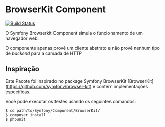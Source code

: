 BrowserKit Component
====================

[![Build Status](https://travis-ci.org/MasterkeyInformatica/browser-kit.svg?branch=master)](https://travis-ci.org/MasterkeyInformatica/browser-kit)

O Symfony Browserkit Component simula o funcionamento de um navegador web.

O componente apenas provê um cliente abstrato e não provê nenhum tipo de *backend*
para a camada de HTTP

Inspiração
---------

Este Pacote foi inspirado no package Symfony BrowserKit
[BrowserKit] (https://github.com/symfony/browser-kit) e contém implementações específicas.

Você pode executar os testes usando os seguintes comandos:

    $ cd path/to/Symfony/Component/BrowserKit/
    $ composer install
    $ phpunit
